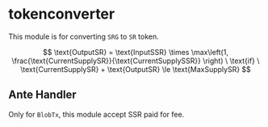 # tokenconverter

This module is for converting `SRG` to `SR` token.

$$
  \text{OutputSR} = \text{InputSSR} \times \max\left(1, \frac{\text{CurrentSupplySR}}{\text{CurrentSupplySSR}} \right) \ \text{if} \ \text{CurrentSupplySR} + \text{OutputSR} \le \text{MaxSupplySR}
$$

## Ante Handler

Only for `BlobTx`, this module accept SSR paid for fee.
